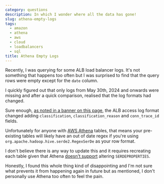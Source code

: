 ```yaml
---
category: questions
description: In which I wonder where all the data has gone!
slug: athena-empty-logs
tags:
  - amazon
  - athena
  - aws
  - cloud
  - loadbalancers
  - sql
title: Athena Empty Logs
---
```

Recently, I was querying for some ALB load balancer logs. It's not something that happens too often but I was surprised to find that the query rows were empty except for the `date` column.

I quickly figured out that only logs from May 30th, 2024 and onwards were missing and after a quick comparison, realised that the log formats had changed.

Sure enough, [as noted in a banner on this page](https://docs.aws.amazon.com/athena/latest/ug/create-alb-access-logs-table.html), the ALB access log format changed adding `classification`, `classification_reason` and `conn_trace_id` fields.

Unfortunately for anyone with [AWS Athena](https://aws.amazon.com/athena/) tables, that means your pre-existing tables will likely have an out of date regex if you're using `org.apache.hadoop.hive.serde2.RegexSerDe` as your row format.

I don't believe there is any way to update this and it requires recreating each table given that Athena [doesn't support](https://docs.aws.amazon.com/athena/latest/ug/unsupported-ddl.html) altering `SERDEPROPERTIES`.

Honestly, I found this whole thing kind of disappointing and I'm not sure what prevents it from happening again in future but as mentioned, I don't personally use Athena too often to feel the pain.
